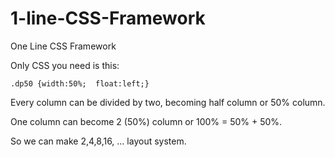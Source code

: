 # 1-line-CSS-Framework
One Line CSS Framework

Only CSS you need is this:

`.dp50 {width:50%;  float:left;}`

Every column can be divided by two, becoming half column or 50% column.

One column can become 2 (50%) column or 100% = 50% + 50%. 

So we can make 2,4,8,16, … layout system.

